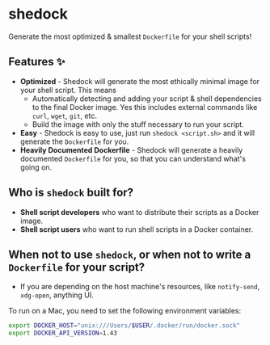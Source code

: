 # shedock

Generate the most optimized & smallest `Dockerfile` for your shell scripts!

## Features ✨

- **Optimized** - Shedock will generate the most ethically minimal image for your shell script. This means
  - Automatically detecting and adding your script & shell dependencies to the final Docker image. Yes this includes external commands like `curl`, `wget`, `git`, etc.
  - Build the image with only the stuff necessary to run your script.
- **Easy** - Shedock is easy to use, just run `shedock <script.sh>` and it will generate the `Dockerfile` for you.
- **Heavily Documented Dockerfile** - Shedock will generate a heavily documented `Dockerfile` for you, so that you can understand what's going on.

## Who is `shedock` built for?

- **Shell script developers** who want to distribute their scripts as a Docker image.
- **Shell script users** who want to run shell scripts in a Docker container.

## When not to use `shedock`, or when not to write a `Dockerfile` for your script?

- If you are depending on the host machine's resources, like `notify-send`, `xdg-open`, anything UI.

To run on a Mac, you need to set the following environment variables:

```bash
export DOCKER_HOST="unix:///Users/$USER/.docker/run/docker.sock"
export DOCKER_API_VERSION=1.43
```
